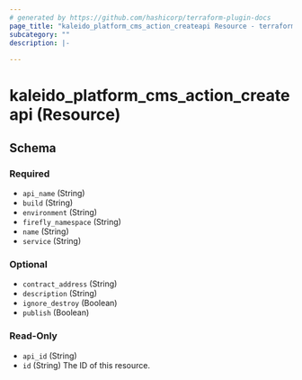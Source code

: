 ```yaml
---
# generated by https://github.com/hashicorp/terraform-plugin-docs
page_title: "kaleido_platform_cms_action_createapi Resource - terraform-provider-kaleido"
subcategory: ""
description: |-
  
---
```


# kaleido_platform_cms_action_createapi (Resource)





<!-- schema generated by tfplugindocs -->
## Schema

### Required

- `api_name` (String)
- `build` (String)
- `environment` (String)
- `firefly_namespace` (String)
- `name` (String)
- `service` (String)

### Optional

- `contract_address` (String)
- `description` (String)
- `ignore_destroy` (Boolean)
- `publish` (Boolean)

### Read-Only

- `api_id` (String)
- `id` (String) The ID of this resource.
